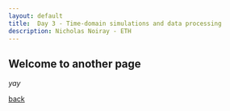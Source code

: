```yaml
---
layout: default
title:  Day 3 - Time-domain simulations and data processing
description: Nicholas Noiray - ETH
---
```


## Welcome to another page

_yay_

[back](./)
